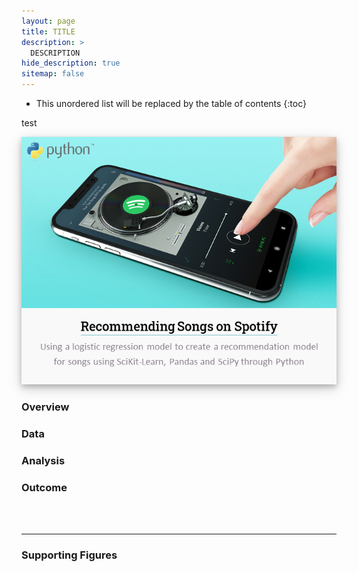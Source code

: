 ```yaml
---
layout: page
title: TITLE
description: >
  DESCRIPTION
hide_description: true
sitemap: false
---
```


<style>

.figure {
  box-shadow: 0 4px 8px 0 rgba(0, 0, 0, 0.2), 0 6px 20px 0 rgba(0, 0, 0, 0.19);
  center;
}

</style>


* This unordered list will be replaced by the table of contents
{:toc}

test

<img src="/assets/img/spotify/spotify_card.png"  alt="Spotify Project" class="figure">



### Overview


### Data



### Analysis



### Outcome



<br><br>

____

### Supporting Figures
